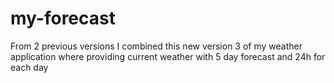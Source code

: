 # my-forecast
From 2 previous versions I combined this new version 3 of my weather application where providing current weather with 5 day forecast and 24h for each day
